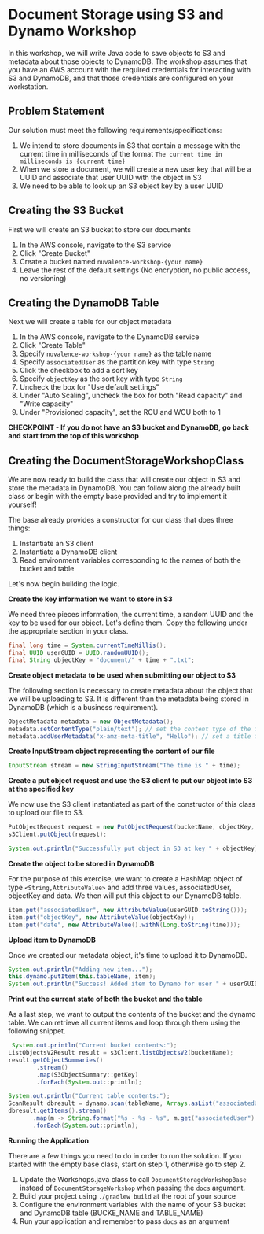 # Document Storage using S3 and Dynamo Workshop
In this workshop, we will write Java code to save objects to S3 and metadata about 
those objects to DynamoDB. The workshop assumes that you have an AWS account with
the required credentials for interacting with S3 and DynamoDB, and that those 
credentials are configured on your workstation.

## Problem Statement
Our solution must meet the following requirements/specifications:
1. We intend to store documents in S3 that contain a message with the current time
in milliseconds of the format `The current time in milliseconds is {current time}`
2. When we store a document, we will create a new user key that will be a UUID and 
associate that user UUID with the object in S3
3. We need to be able to look up an S3 object key by a user UUID

## Creating the S3 Bucket
First we will create an S3 bucket to store our documents
1. In the AWS console, navigate to the S3 service
2. Click "Create Bucket"
3. Create a bucket named `nuvalence-workshop-{your name}`
4. Leave the rest of the default settings (No encryption, no public access, no versioning)

## Creating the DynamoDB Table
Next we will create a table for our object metadata
1. In the AWS console, navigate to the DynamoDB service
2. Click "Create Table"
3. Specify `nuvalence-workshop-{your name}` as the table name
4. Specify `associatedUser` as the partition key with type `String`
5. Click the checkbox to add a sort key
6. Specify `objectKey` as the sort key with type `String`
7. Uncheck the box for "Use default settings"
8. Under "Auto Scaling", uncheck the box for both "Read capacity" and "Write capacity"
9. Under "Provisioned capacity", set the RCU and WCU both to 1

__CHECKPOINT - If you do not have an S3 bucket and DynamoDB, go back and start from the top of this workshop__

## Creating the DocumentStorageWorkshopClass
We are now ready to build the class that will create our object in S3 and store the metadata in DynamoDB.
You can follow along the already built class or begin with the empty base provided and try to implement it yourself!

The base already provides a constructor for our class that does three things:
1. Instantiate an S3 client
2. Instantiate a DynamoDB client
3. Read environment variables corresponding to the names of both the bucket and table

Let's now begin building the logic. 

**Create the key information we want to store in S3**

We need three pieces information, the current time, a random UUID and the key to be used for our object. Let's define them. 
Copy the following under the appropriate section in your class.
```java
final long time = System.currentTimeMillis(); 
final UUID userGUID = UUID.randomUUID(); 
final String objectKey = "document/" + time + ".txt";
```

**Create object metadata to be used when submitting our object to S3**

The following section is necessary to create metadata about the object that we will be uploading to S3. It is different than the metadata being stored in DynamoDB (which is a business requirement).

```java
ObjectMetadata metadata = new ObjectMetadata();
metadata.setContentType("plain/text"); // set the content type of the file to be uploaded
metadata.addUserMetadata("x-amz-meta-title", "Hello"); // set a title for the file
``` 

**Create InputStream object representing the content of our file**

```java
InputStream stream = new StringInputStream("The time is " + time);
```

**Create a put object request and use the S3 client to put our object into S3 at the specified key**

We now use the S3 client instantiated as part of the constructor of this class to upload our file to S3. 

```java
PutObjectRequest request = new PutObjectRequest(bucketName, objectKey, stream, metadata);
s3Client.putObject(request);

System.out.println("Successfully put object in S3 at key " + objectKey);
```

**Create the object to be stored in DynamoDB**

For the purpose of this exercise, we want to create a HashMap object of type `<String,AttributeValue>` and add three values, associatedUser, objectKey and data. We then will put this object to our DynamoDB table. 

```java
item.put("associatedUser", new AttributeValue(userGUID.toString()));
item.put("objectKey", new AttributeValue(objectKey));
item.put("date", new AttributeValue().withN(Long.toString(time)));
```

**Upload item to DynamoDB**

Once we created our metadata object, it's time to upload it to DynamoDB.

```java
System.out.println("Adding new item...");
this.dynamo.putItem(this.tableName, item);
System.out.println("Success! Added item to Dynamo for user " + userGUID + " and object key " + objectKey);
```

**Print out the current state of both the bucket and the table**

As a last step, we want to output the contents of the bucket and the dynamo table. We can retrieve all current items and loop through them using the following snippet. 

```java
 System.out.println("Current bucket contents:");
ListObjectsV2Result result = s3Client.listObjectsV2(bucketName);
result.getObjectSummaries()
        .stream()
        .map(S3ObjectSummary::getKey)
        .forEach(System.out::println);

System.out.println("Current table contents:");
ScanResult dbresult = dynamo.scan(tableName, Arrays.asList("associatedUser", "objectKey", "date"));
dbresult.getItems().stream()
       .map(m -> String.format("%s - %s - %s", m.get("associatedUser").getS(), m.get("objectKey").getS(), m.get("date").getN()))
       .forEach(System.out::println);
```

**Running the Application**

There are a few things you need to do in order to run the solution. If you started with the empty base class, start on step 1, otherwise go to step 2.

1. Update the Workshops.java class to call `DocumentStorageWorkshopBase` instead of `DocumentStorageWorkshop` when passing the `docs` argument.
2. Build your project using `./gradlew build` at the root of your source
3. Configure the environment variables with the name of your S3 bucket and DynamoDB table (BUCKE_NAME and TABLE_NAME)
4. Run your application and remember to pass `docs` as an argument